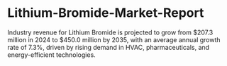 # Lithium-Bromide-Market-Report
Industry revenue for Lithium Bromide is projected to grow from $207.3 million in 2024 to $450.0 million by 2035, with an average annual growth rate of 7.3%, driven by rising demand in HVAC, pharmaceuticals, and energy-efficient technologies.
